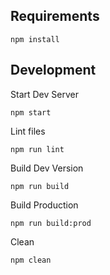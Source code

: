 ## Requirements
    npm install

## Development
Start Dev Server

    npm start

Lint files

    npm run lint

Build Dev Version

    npm run build

Build Production

    npm run build:prod

Clean

    npm clean

